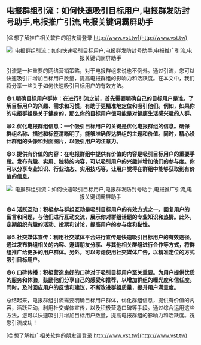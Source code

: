 ## **电报群组引流：如何快速吸引目标用户,电报群发防封号助手,电报推广引流,电报关键词霸屏助手**

[😍想了解推广相关软件的朋友请登录 http://www.vst.tw](http://www.vst.tw)

 <center><img src="https://vst.tw/MP4/tuiguang/png/8.png" alt="电报群组引流：如何快速吸引目标用户,电报群发防封号助手,电报推广引流,电报关键词霸屏助手"></center>

引流是一种重要的网络营销策略，对于电报群组来说也不例外。通过引流，您可以快速吸引并增加目标用户数量，提高电报群组的影响力和活跃度。在本文中，我们将分享一些关于如何快速吸引目标用户的有效方法。

**😄1.明确目标用户群体：在进行引流之前，首先需要明确自己的目标用户是谁。了解目标用户的兴趣、需求和习惯，有助于更精准地定位和吸引他们。例如，如果你的电报群组是关于健身的，那么你的目标用户很可能是对健康生活感兴趣的人群。**

**😄2.优化电报群组信息：一个吸引目标用户的关键是优化电报群组的信息。确保群组名称、描述和标签清晰明了，能够准确传达群组的主题和价值。同时，精心设计群组的头像和封面图片，以吸引用户的注意力。**

**😄3.提供有价值的内容：在电报群组中提供有价值的内容是吸引目标用户的重要手段。发布有趣、实用、独特的内容，可以吸引用户的兴趣并增加他们的参与度。你可以分享专业知识、行业动态、实用技巧等，让用户觉得在群组中能够获取到有价值的信息。**

 <center><img src="https://vst.tw/MP4/tuiguang/png/7.png" alt="电报群组引流：如何快速吸引目标用户,电报群发防封号助手,电报推广引流,电报关键词霸屏助手"></center>

**😄4.活跃互动：积极参与群组互动是吸引目标用户的有效方式之一。回复用户的留言和问题，与他们进行互动交流，展示你对群组话题的专业知识和热情。此外，定期组织有趣的活动、投票和讨论，提高用户的参与度和黏性。**

**😄5.社交媒体宣传：利用社交媒体平台进行宣传是快速吸引目标用户的有效途径。通过发布群组相关的内容、邀请朋友分享、与其他相关群组进行合作等方式，将群组推广给更多的用户群体。另外，可以考虑使用社交媒体广告，以精准定位的方式吸引目标用户。**

**😄6.口碑传播：积极营造良好的口碑对于吸引目标用户至关重要。为用户提供优质的服务和体验，鼓励他们分享自己的感受和推荐，以增加群组的曝光度和信任度。同时，及时回应用户的反馈和建议，不断改进群组质量，提升用户满意度。**

总结起来，电报群组引流需要明确目标用户群体，优化群组信息，提供有价值的内容，活跃互动，利用社交媒体宣传，以及积极营造口碑等手段。通过综合运用这些方法，您可以快速吸引并增加目标用户数量，提高电报群组的影响力和活跃度。祝您引流成功！

[😍想了解推广相关软件的朋友请登录 http://www.vst.tw](http://www.vst.tw)



